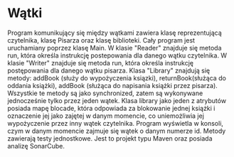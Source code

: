 # Wątki
Program komunikujący się między wątkami zawiera klasę reprezentującą czytelnika, klasę Pisarza oraz klasę biblioteki.
Cały program jest uruchamiany poprzez klasę Main. W klasie "Reader" znajduje się metoda run, która określa instrukcję postepowania dla danego wątku czytelnika.
W klasie "Writer" znajduje się metoda run, która określa instrukcję postępowania dla danego wątku pisarza.
Klasa "Library" znajdują się metody: addBook (służy do wypożyczenia ksiązki), returnBook(służąca do oddania książki), addBook (służąca do napisania książki przez pisarza).
Wszystkie te metody są jako synchronized, zatem są wykonywane jednocześnie tylko przez jeden wątek.
Klasa library jako jeden z atrybutów posiada mapę blocade, która odpowiada za blokowanie jednej książki i oznaczenie jej jako zajętej w danym momencie,
co uniemożliwia jej wypożyczenie przez inny wątek czytelnika.
Program wyświetla w konsoli, czym w danym momencie zajmuje się wątek o danym numerze id.
Metody zawierają testy jednostkowe. Jest to projekt typu Maven oraz posiada analizę SonarCube.
